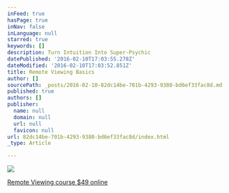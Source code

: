 ```yaml
---
inFeed: true
hasPage: true
inNav: false
inLanguage: null
starred: true
keywords: []
description: Turn Intuition Into Super-Psychic
datePublished: '2016-02-10T17:03:55.278Z'
dateModified: '2016-02-10T17:03:52.851Z'
title: Remote Viewing Basics
author: []
sourcePath: _posts/2016-02-10-82dc14be-701b-4293-9380-bd6ef33fac8d.md
published: true
authors: []
publisher:
  name: null
  domain: null
  url: null
  favicon: null
url: 82dc14be-701b-4293-9380-bd6ef33fac8d/index.html
_type: Article

---
```

![](https://the-grid-user-content.s3-us-west-2.amazonaws.com/4c3044c4-d627-48f2-a948-af2630f5f7d3.jpg)

[Remote Viewing course $49 online ][0]

[0]: https://www.udemy.com/remote-viewing-basics/?couponCode=Corporate-Prophet